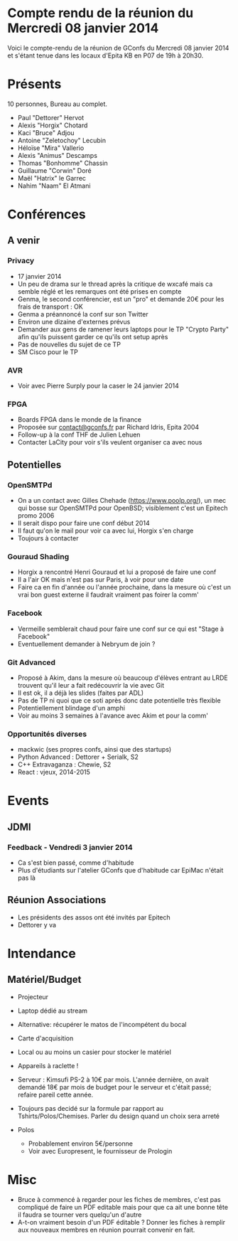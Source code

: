 Compte rendu de la réunion du Mercredi 08 janvier 2014
======================================================

Voici le compte-rendu de la réunion de GConfs du Mercredi 08 janvier
2014 et s'étant tenue dans les locaux d'Epita KB en P07 de 19h à
20h30.

Présents
========

10 personnes, Bureau au complet.

* Paul "Dettorer" Hervot
* Alexis "Horgix" Chotard
* Kaci "Bruce" Adjou
* Antoine "Zeletochoy" Lecubin
* Héloïse "Mira" Vallerio
* Alexis "Animus" Descamps
* Thomas "Bonhomme" Chassin
* Guillaume "Corwin" Doré
* Maël "Hatrix" le Garrec
* Nahim "Naam" El Atmani

Conférences
===========

A venir
-------

### Privacy

* 17 janvier 2014
* Un peu de drama sur le thread après la critique de wxcafé mais ca
  semble réglé et les remarques ont été prises en compte
* Genma, le second conférencier, est un "pro" et demande 20€ pour les
  frais de transport : OK
* Genma a préannoncé la conf sur son Twitter
* Environ une dizaine d'externes prévus
* Demander aux gens de ramener leurs laptops pour le TP "Crypto Party"
  afin qu'ils puissent garder ce qu'ils ont setup après
* Pas de nouvelles du sujet de ce TP
* SM Cisco pour le TP

### AVR

* Voir avec Pierre Surply pour la caser le 24 janvier 2014

### FPGA

* Boards FPGA dans le monde de la finance
* Proposée sur contact@gconfs.fr par Richard Idris, Epita 2004
* Follow-up à la conf THF de Julien Lehuen
* Contacter LaCity pour voir s'ils veulent organiser ca avec nous

Potentielles
------------

### OpenSMTPd

* On a un contact avec Gilles Chehade (https://www.poolp.org/), un mec
  qui bosse sur OpenSMTPd pour OpenBSD; visiblement c'est un Epitech
  promo 2006
* Il serait dispo pour faire une conf début 2014
* Il faut qu'on le mail pour voir ca avec lui, Horgix s'en charge
* Toujours à contacter

### Gouraud Shading

* Horgix a rencontré Henri Gouraud et lui a proposé de faire une conf
* Il a l'air OK mais n'est pas sur Paris, à voir pour une date
* Faire ca en fin d'année ou l'année prochaine, dans la mesure où
  c'est un vrai bon guest externe il faudrait vraiment pas foirer la
  comm'

### Facebook

* Vermeille semblerait chaud pour faire une conf sur ce qui est "Stage
  à Facebook"
* Eventuellement demander à Nebryum de join ?

### Git Advanced

* Proposé à Akim, dans la mesure où beaucoup d'élèves entrant au LRDE
  trouvent qu'il leur a fait redécouvrir la vie avec Git
* Il est ok, il a déjà les slides (faites par ADL)
* Pas de TP ni quoi que ce soti après donc date potentielle très
  flexible
* Potentiellement blindage d'un amphi
* Voir au moins 3 semaines à l'avance avec Akim et pour la comm'

### Opportunités diverses

* mackwic (ses propres confs, ainsi que des startups)
* Python Advanced : Dettorer + Serialk, S2
* C++ Extravaganza : Chewie, S2
* React : vjeux, 2014-2015

Events
======

JDMI
----

### Feedback - Vendredi 3 janvier 2014

* Ca s'est bien passé, comme d'habitude
* Plus d'étudiants sur l'atelier GConfs que d'habitude car EpiMac
  n'était pas là

Réunion Associations
--------------------

* Les présidents des assos ont été invités par Epitech
* Dettorer y va

Intendance
==========

Matériel/Budget
---------------

* Projecteur
* Laptop dédié au stream
* Alternative: récupérer le matos de l'incompétent du bocal
* Carte d'acquisition
* Local ou au moins un casier pour stocker le matériel
* Appareils à raclette !

* Serveur : Kimsufi PS-2 à 10€ par mois. L'année dernière, on avait
  demandé 18€ par mois de budget pour le serveur et c'était passé;
  refaire pareil cette année.

* Toujours pas decidé sur la formule par rapport au
  Tshirts/Polos/Chemises. Parler du design quand un choix sera arreté
* Polos
  * Probablement environ 5€/personne
  * Voir avec Europresent, le fournisseur de Prologin

Misc
====

* Bruce à commencé à regarder pour les fiches de membres, c'est pas
  compliqué de faire un PDF editable mais pour que ca ait une bonne
  tête il faudra se tourner vers quelqu'un d'autre
* A-t-on vraiment besoin d'un PDF éditable ? Donner les fiches à
  remplir aux nouveaux membres en réunion pourrait convenir en fait.
